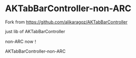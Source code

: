 AKTabBarController-non-ARC
==========================

Fork from https://github.com/alikaragoz/AKTabBarController

just lib of AKTabBarController

non-ARC now！

AKTabBarController-non-ARC